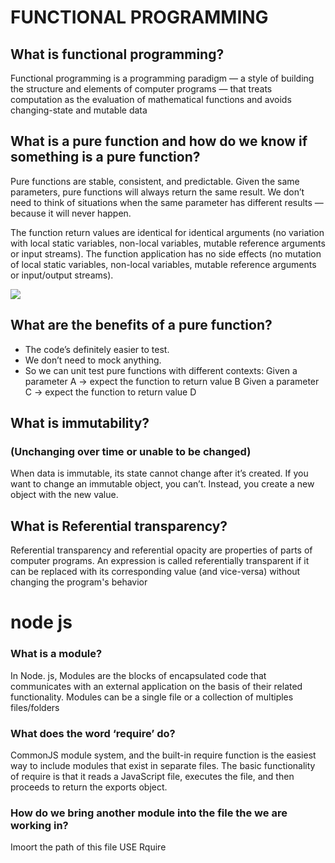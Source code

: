 # FUNCTIONAL PROGRAMMING

## What is functional programming?
Functional programming is a programming paradigm — a style of building the structure and elements of computer programs — that treats computation as the evaluation of mathematical functions and avoids changing-state and mutable data

## What is a pure function and how do we know if something is a pure function?
Pure functions are stable, consistent, and predictable. Given the same parameters, pure functions will always return the same result. We don’t need to think of situations when the same parameter has different results — because it will never happen.

The function return values are identical for identical arguments (no variation with local static variables, non-local variables, mutable reference arguments or input streams).
The function application has no side effects (no mutation of local static variables, non-local variables, mutable reference arguments or input/output streams).

![](https://allma.si/blog/wp-content/uploads/2020/11/pure-functions.png)



## What are the benefits of a pure function?
+ The code’s definitely easier to test. 
 + We don’t need to mock anything. 
 + So we can unit test pure functions with different contexts:
Given a parameter A → expect the function to return value B
Given a parameter C → expect the function to return value D


## What is immutability?
### (Unchanging over time or unable to be changed)
When data is immutable, its state cannot change after it’s created. If you want to change an immutable object, you can’t. Instead, you create a new object with the new value.
## What is Referential transparency?
Referential transparency and referential opacity are properties of parts of computer programs. An expression is called referentially transparent if it can be replaced with its corresponding value (and vice-versa) without changing the program's behavior

# node js 

### What is a module?
In Node. js, Modules are the blocks of encapsulated code that communicates with an external application on the basis of their related functionality. Modules can be a single file or a collection of multiples files/folders
### What does the word ‘require’ do?
CommonJS module system, and the built-in require function is the easiest way to include modules that exist in separate files. The basic functionality of require is that it reads a JavaScript file, executes the file, and then proceeds to return the exports object.
### How do we bring another module into the file the we are working in?
Imoort the path of this file USE Rquire




